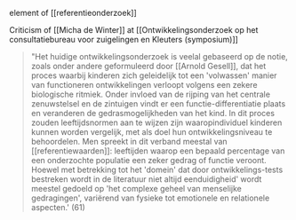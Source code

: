 element of [[referentieonderzoek]]

Criticism of [[Micha de Winter]] at [[Ontwikkelingsonderzoek op het consultatiebureau voor zuigelingen en Kleuters (symposium)]]
> "Het huidige ontwikkelingsonderzoek is veelal gebaseerd op de notie, zoals onder andere geformuleerd door [[Arnold Gesell]], dat het proces waarbij kinderen zich geleidelijk tot een 'volwassen' manier van functioneren ontwikkelingen verloopt volgens een zekere biologische ritmiek. Onder invloed van de rijping van het centrale zenuwstelsel en de zintuigen vindt er een functie-differentiatie plaats en veranderen de gedrasmogelijkheden van het kind.  In dit proces zouden leeftijdsnormen aan te wijzen zijn waaropindividuel kinderen kunnen worden vergelijk, met als doel hun ontwikkelingsniveau te behoordelen. Men spreekt in dit verband meestal van [[referentiewaarden]]: leeftijden waarop een bepaald percentage van een onderzochte populatie een zeker gedrag of functie veroont. Hoewel met betrekking tot het 'domein' dat door ontwikkelings-tests bestreken wordt in de literatuur niet altijd eenduidigheid' wordt meestel gedoeld op 'het complexe geheel van menselijke gedragingen', variërend van fysieke tot emotionele en relationele aspecten.' (61)
